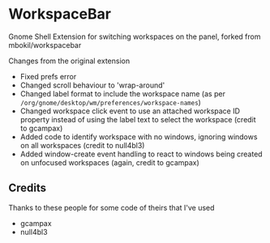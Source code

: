 # WorkspaceBar
Gnome Shell Extension for switching workspaces on the panel, forked from mbokil/workspacebar

Changes from the original extension
- Fixed prefs error
- Changed scroll behaviour to 'wrap-around'
- Changed label format to include the workspace name (as per `/org/gnome/desktop/wm/preferences/workspace-names`)
- Changed workspace click event to use an attached workspace ID property instead of using the label text to select the workspace (credit to gcampax)
- Added code to identify workspace with no windows, ignoring windows on all workspaces (credit to null4bl3)
- Added window-create event handling to react to windows being created on unfocused workspaces (again, credit to gcampax)

## Credits
Thanks to these people for some code of theirs that I've used
- gcampax
- null4bl3
